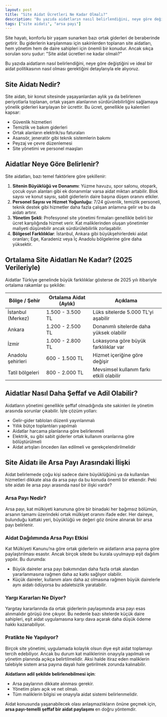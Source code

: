 ```yaml
---
layout: post
title: "Site Aidat Ücretleri Ne Kadar Olmalı?"
description: "Bu yazıda aidatların nasıl belirlendiğini, neye göre değiştiğini ve ideal bir aidat politikasının nasıl olması gerektiğini detaylarıyla ele alıyoruz."
tags: ["site aidatı", "arsa payı"]
---
```


Site hayatı, konforlu bir yaşam sunarken bazı ortak giderleri de beraberinde getirir. Bu giderlerin karşılanması için sakinlerden toplanan site aidatları, hem yönetim hem de daire sahipleri için önemli bir konudur. Ancak sıkça sorulan soru şudur: "Site aidat ücretleri ne kadar olmalı?"

Bu yazıda aidatların nasıl belirlendiğini, neye göre değiştiğini ve ideal bir aidat politikasının nasıl olması gerektiğini detaylarıyla ele alıyoruz.

## Site Aidatı Nedir?

Site aidatı, bir konut sitesinde yaşayanlardan aylık ya da belirlenen periyotlarla toplanan, ortak yaşam alanlarının sürdürülebilirliğini sağlamaya yönelik giderleri karşılayan bir ücrettir.
Bu ücret, genellikle şu kalemleri kapsar:

- Güvenlik hizmetleri
- Temizlik ve bakım giderleri
- Ortak alanların elektrik/su faturaları
- Asansör, jeneratör gibi teknik sistemlerin bakımı
- Peyzaj ve çevre düzenlemesi
- Site yönetimi ve personel maaşları

## Aidatlar Neye Göre Belirlenir?

Site aidatları, bazı temel faktörlere göre şekillenir:

1. **Sitenin Büyüklüğü ve Donanımı**: Yüzme havuzu, spor salonu, otopark, çocuk oyun alanları gibi ek donanımlar varsa aidat miktarı artabilir. Blok sayısı ve konut sayısı, sabit giderlerin daire başına düşen oranını etkiler.
2. **Personel Sayısı ve Hizmet Yoğunluğu**: 7/24 güvenlik, temizlik personeli, teknik destek gibi hizmetler daha fazla çalışan anlamına gelir ve bu da aidatı artırır.
3. **Yönetim Şekli**: Profesyonel site yönetimi firmaları genellikle belirli bir ücret karşılığında hizmet verir. Kat maliklerinden oluşan yönetimler maliyeti düşürebilir ancak sürdürülebilirlik zorlaşabilir.
4. **Bölgesel Farklılıklar**: İstanbul, Ankara gibi büyükşehirlerdeki aidat oranları; Ege, Karadeniz veya İç Anadolu bölgelerine göre daha yüksektir.

## Ortalama Site Aidatları Ne Kadar? (2025 Verileriyle)

Aidatlar Türkiye genelinde büyük farklılıklar gösterse de 2025 yılı itibariyle ortalama rakamlar şu şekilde:

| Bölge / Şehir     | Ortalama Aidat (Aylık) | Açıklama                                 |
| ----------------- | ---------------------- | ---------------------------------------- |
| İstanbul (Merkez) | 1.500 - 3.500 TL       | Lüks sitelerde 5.000 TL’yi aşabilir      |
| Ankara            | 1.200 - 2.500 TL       | Donanımlı sitelerde daha yüksek olabilir |
| İzmir             | 1.000 - 2.800 TL       | Lokasyona göre büyük farklılıklar var    |
| Anadolu şehirleri | 600 - 1.500 TL         | Hizmet içeriğine göre değişir            |
| Tatil bölgeleri   | 800 - 2.000 TL         | Mevsimsel kullanım farkı etkili olabilir |

## Aidatlar Nasıl Daha Şeffaf ve Adil Olabilir?

Aidatların yönetimi genellikle şeffaf olmadığında site sakinleri ile yönetim arasında sorunlar çıkabilir. İşte çözüm yolları:

- Gelir-gider tabloları düzenli yayınlanmalı
- Yıllık bütçe toplantıları yapılmalı
- Aidatlar harcama planlarına göre belirlenmeli
- Elektrik, su gibi sabit giderler ortak kullanım oranlarına göre bölüştürülmeli
- Aidat artışları önceden ilan edilmeli ve gerekçelendirilmelidir

## Site Aidatı ile Arsa Payı Arasındaki İlişki

Aidat belirlemede çoğu kişi sadece daire büyüklüğünü ya da kullanılan hizmetleri dikkate alsa da arsa payı da bu konuda önemli bir etkendir. Peki site aidatı ile arsa payı arasında nasıl bir ilişki vardır?

### Arsa Payı Nedir?

Arsa payı, kat mülkiyeti kanununa göre bir binadaki her bağımsız bölümün, arsanın tamamı üzerindeki ortak mülkiyet oranını ifade eder. Her daireye, bulunduğu kattaki yeri, büyüklüğü ve değeri göz önüne alınarak bir arsa payı belirlenir.

### Aidat Dağılımında Arsa Payı Etkisi

Kat Mülkiyeti Kanunu’na göre ortak giderlerin ve aidatların arsa payına göre paylaştırılması esastır. Ancak birçok sitede bu kurala uyulmayıp eşit dağılım yapılır. Bu durumda:

- Büyük daireler arsa payı bakımından daha fazla ortak alandan yararlanmasına rağmen daha az katkı sağlıyor olabilir.
- Küçük daireler, kullanım alanı daha az olmasına rağmen büyük dairelerle aynı aidatı ödüyorsa bu adaletsizlik yaratabilir.

### Yargı Kararları Ne Diyor?

Yargıtay kararlarında da ortak giderlerin paylaşımında arsa payı esas alınmalıdır görüşü öne çıkıyor. Bu nedenle bazı sitelerde küçük daire sahipleri, eşit aidat uygulamasına karşı dava açarak daha düşük ödeme hakkı kazanabiliyor.

### Pratikte Ne Yapılıyor?
Birçok site yönetimi, uygulamada kolaylık olsun diye eşit aidat toplamayı tercih edebiliyor. Ancak bu durum kat maliklerinin onayıyla yapılmalı ve yönetim planında açıkça belirtilmelidir. Aksi halde itiraz eden maliklerin talebiyle sistem arsa payına dayalı hale getirilmek zorunda kalınabilir.

**Aidatların adil şekilde belirlenebilmesi için**:

- Arsa paylarının dikkate alınması gerekir.
- Yönetim planı açık ve net olmalı.
- Tüm maliklerin bilgisi ve onayıyla aidat sistemi belirlenmelidir.

Aidat konusunda yaşanabilecek olası anlaşmazlıkların önüne geçmek için, **arsa payı-temelli şeffaf bir aidat paylaşımı** en doğru yöntemdir.